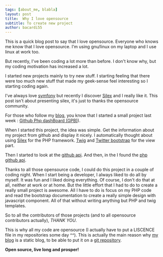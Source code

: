 ```yaml
---
tags: [about_me, blabla]
layout: post
title:  Why I love opensource
subtitle: To create new project
author: bacardi55
---
```


This is a quick blog post to say that I love opensource. Everyone who knows me know that I love opensource. I'm using gnu/linux on my laptop and I use linux at work too.

But recently, I've been coding a lot more than before. I don't know why, but my coding motivation has increased a lot.

I started new projects mainly to try new stuff. I starting feeling that there were too much new stuff that made my geek-sense feel interesting so I starting coding again.

I've always love  [symfony](http://symfony.com "symfony") but recently I discover [Silex](http://silex.sension.org "silex") and I really like it.
This post isn't about presenting silex, it's just to thanks the opensource community.

For those who follow my [blog](/2013/02/03/presenting-github-php-dashboard-gpb.html), you know that I started a small project last week : [Github Php dashBoard (GPB)](http://projects.bacardi55.org/gpb/#summary-GPB "Github Php dashBoard")).

When I started this project, the idea was simple. Get the information about my project from github and display it nicely.
I automatically thought about using [Silex](http://silex.sension.org "silex") for the PHP framework. [Twig](http://twig.sensio.org "twig") and [Twitter bootstrap](http://twitter.github.com/bootstrap/ "Twitter Bootstrap") for the view part.

Then I started to look at the [github api](https://api.github.com). And then, in the I found the [php github api](https://github.com/KnpLabs/php-github-api/ "php github api").

Thanks to all those opensource code, I could do this project in a couple of coding night. When I start being a developer, I always liked to do all by myself. It was fun and I liked doing everything.
Of course, I don't do that at all, neither at work or at home. But the little effort that I had to do to create a really small project is awesome. All I have to do is focus on my PHP code and read the bootstrap documentation to create a really simple design with javascript component. All of that without writing anything but PHP and twig templates.

So to all the contributors of those projects (and to all opensource contributors actually), *THANK YOU*.

This is why all my code are opensource (I actually have to put a LISCENCE file in my repositories some day ^^).
This is actually the main reason why [my blog](http://bacardi55.org "bacardi55's blog") is a static blog, to be able to put it on a [git repository](http://github.com/bacardi55/b-55-log "bacardi55's blog on github").


**Open source, live long and prosper!**
